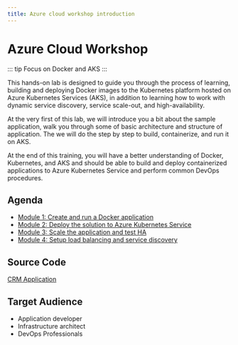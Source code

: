 ```yaml
---
title: Azure cloud workshop introduction
---
```


# Azure Cloud Workshop 

::: tip 
Focus on Docker and AKS
:::

This hands-on lab is designed to guide you through the process of learning, building and deploying Docker images to the Kubernetes platform hosted on Azure Kubernetes Services (AKS), in addition to learning how to work with dynamic service discovery, service scale-out, and high-availability.

At the very first of this lab, we will introduce you a bit about the sample application, walk you through some of basic architecture and structure of application. The we will do the step by step to build, containerize, and run it on AKS.

At the end of this training, you will have a better understanding of Docker, Kubernetes, and AKS and should be able to build and deploy containerized applications to Azure Kubernetes Service and perform common DevOps procedures.

## Agenda
- [Module 1: Create and run a Docker application](module1/README.md)
- [Module 2: Deploy the solution to Azure Kubernetes Service](module2/README.md)
- [Module 3: Scale the application and test HA](module3/README.md)
- [Module 4: Setup load balancing and service discovery](module4/README.md)

## Source Code

[CRM Application](https://github.com/tungphuong/crm)

## Target Audience
- Application developer
- Infrastructure architect
- DevOps Professionals
